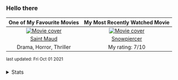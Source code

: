 ### Hello there


<!--START_SECTION:movies-->
| One of My Favourite Movies | My Most Recently Watched Movie |
| :---: | :---: |
| [![Movie cover](https://m.media-amazon.com/images/M/MV5BYzE3ZDg0OTktYjlhNC00ZmQ0LTk0YjktMDE1ZWE2YjIwMjk4XkEyXkFqcGdeQXVyMDA4NzMyOA@@._V1_UY209_CR0,0,140,209_AL_.jpg)](https://imdb.com/title/tt7557108/?ref_=ttls_li_i) | [![Movie cover](https://m.media-amazon.com/images/M/MV5BMTQ3NzA1MTY3MV5BMl5BanBnXkFtZTgwNzE2Mzg5MTE@._V1_SX105_CR0,0,105,153_.jpg)](https://imdb.com/title/tt1706620/) |
| [Saint Maud](https://imdb.com/title/tt7557108/?ref_=ttls_li_i) | [Snowpiercer](https://imdb.com/title/tt1706620/) |
| Drama, Horror, Thriller | My rating: 7/10 |

<sup>last updated: Fri Oct 01 2021</sup>

<!--END_SECTION:movies-->

<details>
  <summary>Stats</summary>
  
  ![Metrics](https://raw.githubusercontent.com/matievisthekat/matievisthekat/master/github-metrics.svg)
</details>
